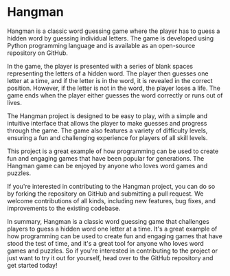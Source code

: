 # Hangman

Hangman is a classic word guessing game where the player has to guess a hidden word by guessing individual letters. The game is developed using Python programming language and is available as an open-source repository on GitHub.

In the game, the player is presented with a series of blank spaces representing the letters of a hidden word. The player then guesses one letter at a time, and if the letter is in the word, it is revealed in the correct position. However, if the letter is not in the word, the player loses a life. The game ends when the player either guesses the word correctly or runs out of lives.

The Hangman project is designed to be easy to play, with a simple and intuitive interface that allows the player to make guesses and progress through the game. The game also features a variety of difficulty levels, ensuring a fun and challenging experience for players of all skill levels.

This project is a great example of how programming can be used to create fun and engaging games that have been popular for generations. The Hangman game can be enjoyed by anyone who loves word games and puzzles.

If you're interested in contributing to the Hangman project, you can do so by forking the repository on GitHub and submitting a pull request. We welcome contributions of all kinds, including new features, bug fixes, and improvements to the existing codebase.

In summary, Hangman is a classic word guessing game that challenges players to guess a hidden word one letter at a time. It's a great example of how programming can be used to create fun and engaging games that have stood the test of time, and it's a great tool for anyone who loves word games and puzzles. So if you're interested in contributing to the project or just want to try it out for yourself, head over to the GitHub repository and get started today!